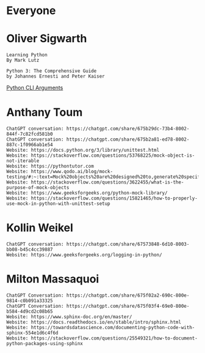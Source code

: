 # Everyone

# Oliver Sigwarth

    Learning Python
    By Mark Lutz

    Python 3: The Comprehensive Guide
    by Johannes Ernesti and Peter Kaiser

[Python CLI Arguments](https://docs.python.org/3/library/argparse.html#action)

# Anthany Toum
    ChatGPT conversation: https://chatgpt.com/share/675b29dc-73b4-8002-844f-7c82fcd581b0
    ChatGPT conversation: https://chatgpt.com/share/675b2a81-ed78-8002-887c-1f0966ab1e54
    Website: https://docs.python.org/3/library/unittest.html
    Website: https://stackoverflow.com/questions/53768225/mock-object-is-not-iterable
    Website: https://pythontutor.com
    Website: https://www.qodo.ai/blog/mock-testing/#:~:text=Mock%20objects%20are%20designed%20to,generate%20specific%20types%20of%20errors.
    Website: https://stackoverflow.com/questions/3622455/what-is-the-purpose-of-mock-objects
    Website: https://www.geeksforgeeks.org/python-mock-library/
    Website: https://stackoverflow.com/questions/15821465/how-to-properly-use-mock-in-python-with-unittest-setup

# Kollin Weikel
    ChatGPT conversation: https://chatgpt.com/share/67573848-6d10-8003-bb08-b45c4cc39887
    Website: https://www.geeksforgeeks.org/logging-in-python/
    
# Milton Massaquoi
    ChatGPT Conversation: https://chatgpt.com/share/675f02a2-690c-800e-9814-c0b091a33325 
    ChatGPT Conversation: https://chatgpt.com/share/675f03f4-69e0-800e-b584-4d9cd2c08b65
    Website: https://www.sphinx-doc.org/en/master/ 
    Website: https://docs.readthedocs.io/en/stable/intro/sphinx.html
    Website: https://towardsdatascience.com/documenting-python-code-with-sphinx-554e1d6c4f6d
    Website: https://stackoverflow.com/questions/25549321/how-to-document-python-packages-using-sphinx
    
    

